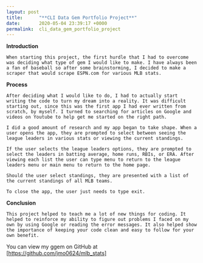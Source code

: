 ```yaml
---
layout: post
title:      "**CLI Data Gem Portfolio Project**"
date:       2020-05-04 23:39:17 +0000
permalink:  cli_data_gem_portfolio_project
---
```



**Introduction**

    When starting this project, the first hurdle that I had to overcome was deciding what type of gem I would like to make. I have always been a fan of baseball so after some brainstorming, I decided to make a scraper that would scrape ESPN.com for various MLB stats.

**Process**

    After deciding what I would like to do, I had to actually start writing the code to turn my dream into a reality. It was difficult starting out, since this was the first app I had ever written from scratch, by myself. I turned to searching for articles on Google and videos on Youtube to help get me started on the right path. 
		
    I did a good amount of research and my app began to take shape. When a user opens the app, they are prompted to select between seeing the league leaders in various stats or viewing the current standings.
		
    If the user selects the league leaders options, they are prompted to select the leaders in batting average, home runs, RBIs, or ERA. After viewing each list the user can type menu to return to the league leaders menu or main menu to return to the home page.
		
    Should the user select standings, they are presented with a list of the current standings of all MLB teams.
		
    To close the app, the user just needs to type exit.

**Conclusion**

    This project helped to teach me a lot of new things for coding. It helped to reinforce my ability to figure out problems I faced on my own by using Google or reading the error messages. It also helped show the importance of keeping your code clean and easy to follow for your own benefit. 
		
You can view my ggem on GitHub at [https://github.com/jmo0624/mlb_stats]

